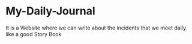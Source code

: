 # My-Daily-Journal
It is a Website where we can write about the incidents that we meet daily like a good Story Book
